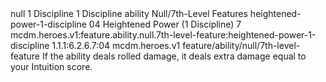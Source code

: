<ability>
  <metadata>
    <class>null</class>
    <cost>1 Discipline</cost>
    <cost_amount>1</cost_amount>
    <cost_resource>Discipline</cost_resource>
    <feature_type>ability</feature_type>
    <file_dpath>Null/7th-Level Features</file_dpath>
    <item_id>heightened-power-1-discipline</item_id>
    <item_index>04</item_index>
    <item_name>Heightened Power (1 Discipline)</item_name>
    <level>7</level>
    <scc>mcdm.heroes.v1:feature.ability.null.7th-level-feature:heightened-power-1-discipline</scc>
    <scdc>1.1.1:6.2.6.7:04</scdc>
    <source>mcdm.heroes.v1</source>
    <type>feature/ability/null/7th-level-feature</type>
  </metadata>
  <effects>
    <effect type="mundane">If the ability deals rolled damage, it deals extra damage equal to your Intuition score.</effect>
  </effects>
</ability>
